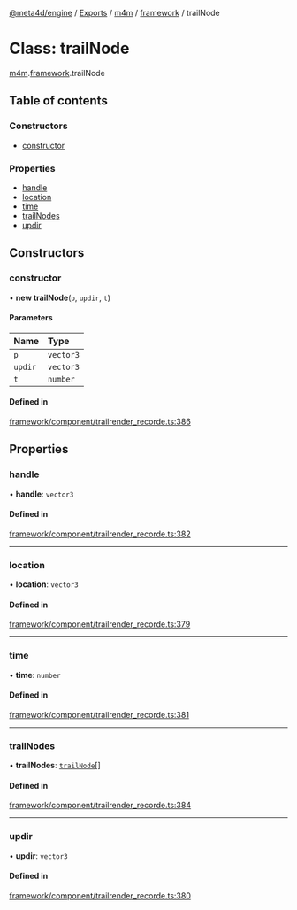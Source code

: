 [@meta4d/engine](../README.md) / [Exports](../modules.md) / [m4m](../modules/m4m.md) / [framework](../modules/m4m.framework.md) / trailNode

# Class: trailNode

[m4m](../modules/m4m.md).[framework](../modules/m4m.framework.md).trailNode

## Table of contents

### Constructors

- [constructor](m4m.framework.trailNode.md#constructor)

### Properties

- [handle](m4m.framework.trailNode.md#handle)
- [location](m4m.framework.trailNode.md#location)
- [time](m4m.framework.trailNode.md#time)
- [trailNodes](m4m.framework.trailNode.md#trailnodes)
- [updir](m4m.framework.trailNode.md#updir)

## Constructors

### constructor

• **new trailNode**(`p`, `updir`, `t`)

#### Parameters

| Name | Type |
| :------ | :------ |
| `p` | `vector3` |
| `updir` | `vector3` |
| `t` | `number` |

#### Defined in

[framework/component/trailrender_recorde.ts:386](https://github.com/meta4d-me/meta4d-engine/blob/cf6bfe6/src/framework/component/trailrender_recorde.ts#L386)

## Properties

### handle

• **handle**: `vector3`

#### Defined in

[framework/component/trailrender_recorde.ts:382](https://github.com/meta4d-me/meta4d-engine/blob/cf6bfe6/src/framework/component/trailrender_recorde.ts#L382)

___

### location

• **location**: `vector3`

#### Defined in

[framework/component/trailrender_recorde.ts:379](https://github.com/meta4d-me/meta4d-engine/blob/cf6bfe6/src/framework/component/trailrender_recorde.ts#L379)

___

### time

• **time**: `number`

#### Defined in

[framework/component/trailrender_recorde.ts:381](https://github.com/meta4d-me/meta4d-engine/blob/cf6bfe6/src/framework/component/trailrender_recorde.ts#L381)

___

### trailNodes

• **trailNodes**: [`trailNode`](m4m.framework.trailNode.md)[]

#### Defined in

[framework/component/trailrender_recorde.ts:384](https://github.com/meta4d-me/meta4d-engine/blob/cf6bfe6/src/framework/component/trailrender_recorde.ts#L384)

___

### updir

• **updir**: `vector3`

#### Defined in

[framework/component/trailrender_recorde.ts:380](https://github.com/meta4d-me/meta4d-engine/blob/cf6bfe6/src/framework/component/trailrender_recorde.ts#L380)
